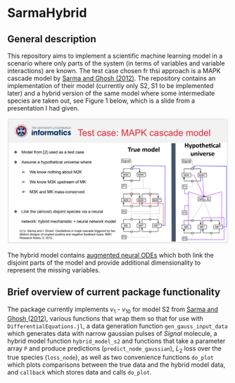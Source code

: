 # SarmaHybrid

## General description
This repository aims to implement a scientific machine learning model in a scenario where only parts of the system (in terms of variables and variable interactions) are known. The test case chosen fr thsi approach is a MAPK cascade model by [Sarma and Ghosh (2012)](http://www.biomedcentral.com/1756-0500/5/287). The repository contains an implementation of their model (currently only S2, S1 to be implemented later) and a hybrid version of the same model where some intermediate species are taken out, see Figure 1 below, which is a slide from a presentation I had given. 

![Figure 1, true and hybrid model structures.](model_comparison.PNG?raw=true "blabla")

The hybrid model contains [augmented neural ODEs](https://dl.acm.org/doi/10.5555/3454287.3454569) which both link the disjoint parts of the model and provide additional dimensionality to represent the missing variables.


## Brief overview of current package functionality

The package currently implements $v_1$ - $v_10$ for model S2 from [Sarma and Ghosh (2012)](http://www.biomedcentral.com/1756-0500/5/287), various functions that wrap them so that for use with `DifferentialEquations.jl`, a data generation function `gen_gauss_input_data` which generates data with narrow gaussian pulses of $Signal$ molecule, a hybrid model function `hybrid_model_s2` and functions that take a parameter array `P` and produce predictions (`predict_node_gaussian`), $L_2$ loss over the true species (`loss_node`), as well as two convenience functions `do_plot` which plots comparisons between the true data and the hybrid model data, and `callback` which stores data and calls `do_plot`. 